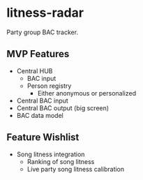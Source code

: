 # litness-radar

Party group BAC tracker.

## MVP Features

* Central HUB
  * BAC input
  * Person registry
    * Either anonymous or personalized
* Central BAC input
* Central BAC output (big screen)
* BAC data model

## Feature Wishlist

* Song litness integration
  * Ranking of song litness
  * Live party song litness calibration
